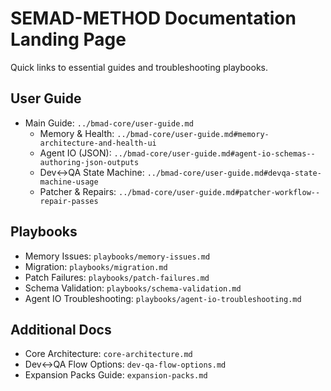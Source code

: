 # SEMAD-METHOD Documentation Landing Page

Quick links to essential guides and troubleshooting playbooks.

## User Guide

- Main Guide: `../bmad-core/user-guide.md`
  - Memory & Health: `../bmad-core/user-guide.md#memory-architecture-and-health-ui`
  - Agent IO (JSON): `../bmad-core/user-guide.md#agent-io-schemas--authoring-json-outputs`
  - Dev↔QA State Machine: `../bmad-core/user-guide.md#devqa-state-machine-usage`
  - Patcher & Repairs: `../bmad-core/user-guide.md#patcher-workflow--repair-passes`

## Playbooks

- Memory Issues: `playbooks/memory-issues.md`
- Migration: `playbooks/migration.md`
- Patch Failures: `playbooks/patch-failures.md`
- Schema Validation: `playbooks/schema-validation.md`
- Agent IO Troubleshooting: `playbooks/agent-io-troubleshooting.md`

## Additional Docs

- Core Architecture: `core-architecture.md`
- Dev↔QA Flow Options: `dev-qa-flow-options.md`
- Expansion Packs Guide: `expansion-packs.md`

